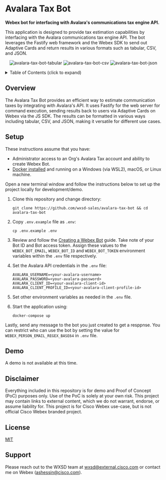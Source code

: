 # Avalara Tax Bot

**Webex bot for interfacing with Avalara's communications tax engine API.**

This application is designed to provide tax estimation capabilities by interfacing with the Avalara communications tax engine API. The bot leverages the Fastify web framework and the Webex SDK to send out Adaptive Cards and return results in various formats such as tabular, CSV, and JSON.

<p align="center">
  <img src="https://github.com/wxsd-sales/avalara-tax-bot/assets/6129517/460bfae3-3fbc-4237-b30b-ef5922aca337" alt="avalara-tax-bot-tabular"/>
  <img src="https://github.com/wxsd-sales/avalara-tax-bot/assets/6129517/2800bbfb-0a19-44da-828f-bf066d2a8359" alt="avalara-tax-bot-csv"/>
  <img src="https://github.com/wxsd-sales/avalara-tax-bot/assets/6129517/873afd3d-ad7d-4cb6-bc0f-e9d431d91edb" alt="avalara-tax-bot-json"/>
</p>

<!-- ⛔️ MD-MAGIC-EXAMPLE:START (TOC:collapse=true&collapseText=Click to expand) -->
<details>
<summary>Table of Contents (click to expand)</summary>
    
- [Overview](#overview)
- [Setup](#setup)
- [Demo](#demo)
- [Disclaimer](#disclaimer)
- [License](#license)
- [Support](#support)

</details>
<!-- ⛔️ MD-MAGIC-EXAMPLE:END -->

## Overview

The Avalara Tax Bot provides an efficient way to estimate communication taxes by integrating with Avalara's API. It uses Fastify for the web server for command execution, sending results back to users via Adaptive Cards on Webex via the JS SDK. The results can be formatted in various ways including tabular, CSV, and JSON, making it versatile for different use cases.

## Setup

These instructions assume that you have:

- Administrator access to an Org's Avalara Tax account and ability to create Webex Bot.
- [Docker installed](https://docs.docker.com/engine/install/) and running on a Windows (via WSL2), macOS, or Linux machine.

Open a new terminal window and follow the instructions below to set up the project locally for development/demo.

1. Clone this repository and change directory:

   ```
   git clone https://github.com/wxsd-sales/avalara-tax-bot && cd avalara-tax-bot
   ```

2. Copy `.env.example` file as `.env`:

   ```
   cp .env.example .env
   ```

3. Review and follow the [Creating a Webex Bot](https://developer.webex.com/docs/bots#creating-a-webex-bot) guide.
   Take note of your Bot ID and Bot access token. Assign these values to the `WEBEX_BOT_EMAIL`, `WEBEX_BOT_ID` and `WEBEX_BOT_TOKEN` environment variables within the `.env` file respectively.

5. Set the Avalara API credentials in the `.env` file:
   ```
   AVALARA_USERNAME=<your-avalara-username>
   AVALARA_PASSWORD=<your-avalara-password>
   AVALARA_CLIENT_ID=<your-avalara-client-id>
   AVALARA_CLIENT_PROFILE_ID=<your-avalara-client-profile-id>
   ```

6. Set other environment variables as needed in the `.env` file.

7. Start the application using:
   ```
   docker-compose up
   ```

Lastly, send any message to the bot you just created to get a resppnse. You can restrict who can use the bot by setting the value for `WEBEX_PERSON_EMAIL_REGEX_BASE64`
in `.env` file.

## Demo

A demo is not available at this time.

## Disclaimer

Everything included in this repository is for demo and Proof of Concept (PoC) purposes only. Use of the PoC is solely
at your own risk. This project may contain links to external content, which we do not warrant, endorse, or assume
liability for. This project is for Cisco Webex use-case, but is not official Cisco Webex branded project.

## License

[MIT](./LICENSE)

## Support

Please reach out to the WXSD team at [wxsd@external.cisco.com](mailto:wxsd@external.cisco.com?cc=ashessin@cisco.com&subject=Avalara%20Tax%20Bot) or contact me on Webex (ashessin@cisco.com).
